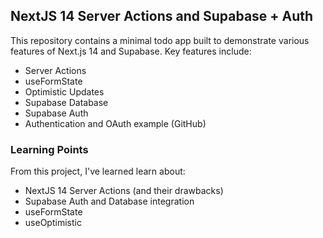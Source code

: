 ## NextJS 14 Server Actions and Supabase + Auth

This repository contains a minimal todo app built to demonstrate various features of Next.js 14 and Supabase. Key features include:

- Server Actions
- useFormState
- Optimistic Updates
- Supabase Database
- Supabase Auth
- Authentication and OAuth example (GitHub)

### Learning Points

From this project, I've learned learn about:

- NextJS 14 Server Actions (and their drawbacks)
- Supabase Auth and Database integration
- useFormState
- useOptimistic
